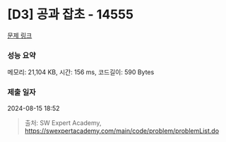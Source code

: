 # [D3] 공과 잡초 - 14555 

[문제 링크](https://swexpertacademy.com/main/code/problem/problemDetail.do?contestProbId=AYGtoa3qARcDFARC) 

### 성능 요약

메모리: 21,104 KB, 시간: 156 ms, 코드길이: 590 Bytes

### 제출 일자

2024-08-15 18:52



> 출처: SW Expert Academy, https://swexpertacademy.com/main/code/problem/problemList.do